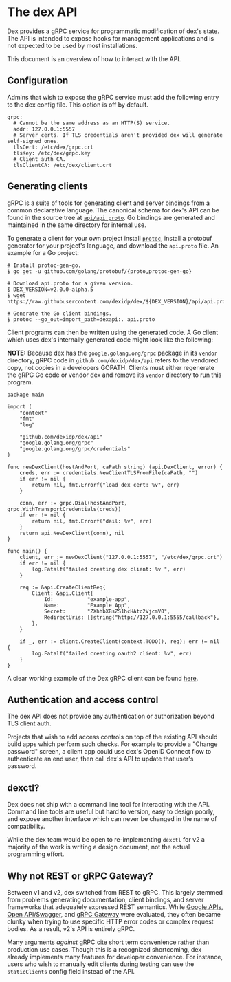 # The dex API

Dex provides a [gRPC][grpc] service for programmatic modification of dex's state. The API is intended to expose hooks for management applications and is not expected to be used by most installations.

This document is an overview of how to interact with the API.

## Configuration

Admins that wish to expose the gRPC service must add the following entry to the dex config file. This option is off by default.

```
grpc:
  # Cannot be the same address as an HTTP(S) service.
  addr: 127.0.0.1:5557
  # Server certs. If TLS credentials aren't provided dex will generate self-signed ones.
  tlsCert: /etc/dex/grpc.crt
  tlsKey: /etc/dex/grpc.key
  # Client auth CA.
  tlsClientCA: /etc/dex/client.crt
```

## Generating clients

gRPC is a suite of tools for generating client and server bindings from a common declarative language. The canonical schema for dex's API can be found in the source tree at [`api/api.proto`][api-proto]. Go bindings are generated and maintained in the same directory for internal use.

To generate a client for your own project install [`protoc`][protoc], install a protobuf generator for your project's language, and download the `api.proto` file. An example for a Go project:

```
# Install protoc-gen-go.
$ go get -u github.com/golang/protobuf/{proto,protoc-gen-go}

# Download api.proto for a given version.
$ DEX_VERSION=v2.0.0-alpha.5
$ wget https://raw.githubusercontent.com/dexidp/dex/${DEX_VERSION}/api/api.proto

# Generate the Go client bindings.
$ protoc --go_out=import_path=dexapi:. api.proto
```

Client programs can then be written using the generated code. A Go client which uses dex's internally generated code might look like the following:

__NOTE:__ Because dex has the `google.golang.org/grpc` package in its `vendor` directory, gRPC code in `github.com/dexidp/dex/api` refers to the vendored copy, not copies in a developers GOPATH. Clients must either regenerate the gRPC Go code or vendor dex and remove its `vendor` directory to run this program.

```
package main

import (
    "context"
    "fmt"
    "log"

    "github.com/dexidp/dex/api"
    "google.golang.org/grpc"
    "google.golang.org/grpc/credentials"
)

func newDexClient(hostAndPort, caPath string) (api.DexClient, error) {
    creds, err := credentials.NewClientTLSFromFile(caPath, "")
    if err != nil {
        return nil, fmt.Errorf("load dex cert: %v", err)
    }

    conn, err := grpc.Dial(hostAndPort, grpc.WithTransportCredentials(creds))
    if err != nil {
        return nil, fmt.Errorf("dail: %v", err)
    }
    return api.NewDexClient(conn), nil
}

func main() {
    client, err := newDexClient("127.0.0.1:5557", "/etc/dex/grpc.crt")
    if err != nil {
        log.Fatalf("failed creating dex client: %v ", err)
    }

    req := &api.CreateClientReq{
        Client: &api.Client{
            Id:           "example-app",
            Name:         "Example App",
            Secret:       "ZXhhbXBsZS1hcHAtc2VjcmV0",
            RedirectUris: []string{"http://127.0.0.1:5555/callback"},
        },
    }

    if _, err := client.CreateClient(context.TODO(), req); err != nil {
        log.Fatalf("failed creating oauth2 client: %v", err)
    }
}
```

A clear working example of the Dex gRPC client can be found [here](../examples/grpc-client/README.md).

## Authentication and access control

The dex API does not provide any authentication or authorization beyond TLS client auth.

Projects that wish to add access controls on top of the existing API should build apps which perform such checks. For example to provide a "Change password" screen, a client app could use dex's OpenID Connect flow to authenticate an end user, then call dex's API to update that user's password.

## dexctl?

Dex does not ship with a command line tool for interacting with the API. Command line tools are useful but hard to version, easy to design poorly, and expose another interface which can never be changed in the name of compatibility.

While the dex team would be open to re-implementing `dexctl` for v2 a majority of the work is writing a design document, not the actual programming effort.

## Why not REST or gRPC Gateway?

Between v1 and v2, dex switched from REST to gRPC. This largely stemmed from problems generating documentation, client bindings, and server frameworks that adequately expressed REST semantics. While [Google APIs][google-apis], [Open API/Swagger][open-api], and [gRPC Gateway][grpc-gateway] were evaluated, they often became clunky when trying to use specific HTTP error codes or complex request bodies. As a result, v2's API is entirely gRPC.

Many arguments _against_ gRPC cite short term convenience rather than production use cases. Though this is a recognized shortcoming, dex already implements many features for developer convenience. For instance, users who wish to manually edit clients during testing can use the `staticClients` config field instead of the API.

[grpc]: http://www.grpc.io/
[api-proto]: ../api/api.proto
[protoc]: https://github.com/google/protobuf/releases
[protoc-gen-go]: https://github.com/golang/protobuf
[google-apis]: https://github.com/google/apis-client-generator
[open-api]: https://openapis.org/
[grpc-gateway]: https://github.com/grpc-ecosystem/grpc-gateway
